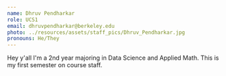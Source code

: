 ```yaml
---
name: Dhruv Pendharkar
role: UCS1
email: dhruvpendharkar@berkeley.edu
photo: ../resources/assets/staff_pics/Dhruv_Pendharkar.jpg
pronouns: He/They
---
```

Hey y'all I'm a 2nd year majoring in Data Science and Applied Math. This is my first semester on course staff.